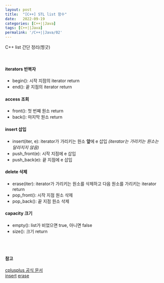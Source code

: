```yaml
---
layout: post
title:  "[C++] STL list 함수"
date:   2022-09-19
categories: [C++||Java]
tags: [C++||Java]
permalink: '/C++||Java/02'
---
```


C++ list 간단 정리(찡긋)

<br>

#### iterators 반복자

* begin(): 시작 지점의 iterator return
* end(): 끝 지점의 iterator return

#### access 조회

* front(): 첫 번째 원소 return
* back(): 마지막 원소 return

#### insert 삽입

* insert(iter, e): iterator가 가리키는 원소 **앞**에 e 삽입 *(iterator는 가리키는 원소는 달라지지 않음)*
* push_front(e): 시작 지점에 e 삽입
* push_back(e): 끝 지점에 e 삽입

#### delete 삭제

* erase(iter): iterator가 가리키는 원소를 삭제하고 다음 원소를 가리키는 iterator return
* pop_front(): 시작 지점 원소 삭제
* pop_back(): 끝 지점 원소 삭제

#### capacity 크기

* empty(): list가 비었으면 true, 아니면 false
* size(): 크기 return

<br><br>
#### 참고
<a href="https://cplusplus.com/reference/list/list/" target="_blank"> cplusplus 공식 문서</a><br>
<a href="https://hugssy.tistory.com/217" target="_blank">insert</a> <a href="https://codingdog.tistory.com/entry/c-list-erase-%ED%95%A8%EC%88%98-%EC%82%AC%EC%9A%A9%EB%B2%95%EC%9D%84-%EA%B0%84%EB%8B%A8%ED%95%98%EA%B2%8C-%EC%95%8C%EC%95%84%EB%B4%85%EC%8B%9C%EB%8B%A4" target="_blank">erase</a>
